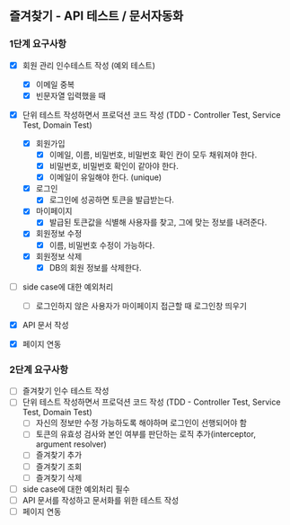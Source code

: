 ## 즐겨찾기 - API 테스트 / 문서자동화

### 1단계 요구사항
- [x] 회원 관리 인수테스트 작성
    (예외 테스트)
    - [x] 이메일 중복
    - [x] 빈문자열 입력했을 때
- [x] 단위 테스트 작성하면서 프로덕션 코드 작성 (TDD - Controller Test, Service Test, Domain Test)
    - [x] 회원가입
        - [x] 이메일, 이름, 비밀번호, 비밀번호 확인 칸이 모두 채워져야 한다.
        - [x] 비밀번호, 비밀번호 확인이 같아야 한다.
        - [x] 이메일이 유일해야 한다. (unique)
    - [x] 로그인
        - [x] 로그인에 성공하면 토큰을 발급받는다.
    - [x] 마이페이지
        - [x] 발급된 토큰값을 식별해 사용자를 찾고, 그에 맞는 정보를 내려준다.
    - [x] 회원정보 수정
        - [x] 이름, 비밀번호 수정이 가능하다.
    - [x] 회원정보 삭제
        - [x] DB의 회원 정보를 삭제한다.
- [ ] side case에 대한 예외처리
    - [ ] 로그인하지 않은 사용자가 마이페이지 접근할 때 로그인창 띄우기
- [x] API 문서 작성
- [x] 페이지 연동


### 2단계 요구사항
- [ ] 즐겨찾기 인수 테스트 작성
- [ ] 단위 테스트 작성하면서 프로덕션 코드 작성 (TDD - Controller Test, Service Test, Domain Test)
    - [ ] 자신의 정보만 수정 가능하도록 해야하며 로그인이 선행되어야 함
    - [ ] 토큰의 유효성 검사와 본인 여부를 판단하는 로직 추가(interceptor, argument resolver)
    - [ ] 즐겨찾기 추가
    - [ ] 즐겨찾기 조회
    - [ ] 즐겨찾기 삭제
- [ ] side case에 대한 예외처리 필수
- [ ] API 문서를 작성하고 문서화를 위한 테스트 작성
- [ ] 페이지 연동